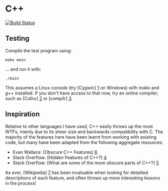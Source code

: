 # C++

[![Build Status](https://travis-ci.org/WhatIsHeDoing/DidYouKnow.svg?branch=master)](https://travis-ci.org/WhatIsHeDoing/DidYouKnow)

## Testing

Compile the test program using:

    make main

... and run it with:

    ./main

This assumes a Linux console (try [Cygwin] [1] on Windows) with *make* and *g++* installed.  If you don't have access to that now, try an online compiler, such as [Coliru] [2] or [compilr] [3].

## Inspiration

Relative to other languages I have used, C++ easily throws up the most WTFs, mainly due to its sheer size and backwards-compatibility with C.  The majority of the features here have been learnt from working with existing code, but many have been adapted from the following aggregate resources:

 * Evan Wallace: [Obscure C++ Features] [6]
 * Stack Overflow: [Hidden Features of C++?] [4]
 * Stack Overflow: [What are some of the more obscure parts of C++?] [5]

As ever, [Wikipedia] [7] has been invaluable when looking for detailled descriptions of each feature, and often throws up more interesting lessons in the process!

[1]: http://cygwin.com/ "Cygwin"
[2]: http://coliru.stacked-crooked.com/ "Coliru" 
[3]: http://compilr.com/ "compilr"
[4]: http://stackoverflow.com/questions/75538/hidden-features-of-c "Hidden Features of C++? - Stack Overflow"
[5]: http://stackoverflow.com/questions/902062/what-are-some-of-the-more-obscure-parts-of-c "What are some of the more obscure parts of C++? - Stack Overflow"
[6]: http://madebyevan.com/obscure-cpp-features/ "Obscure C++ Features - Made by Evan"
[7]: http://www.wikipedia.org/ "Wikipedia"
